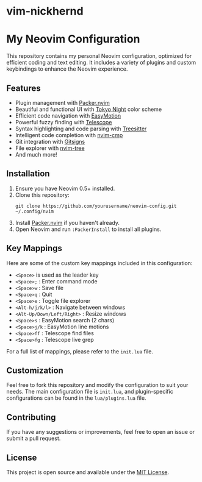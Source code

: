 # vim-nickhernd
# My Neovim Configuration

This repository contains my personal Neovim configuration, optimized for efficient coding and text editing. It includes a variety of plugins and custom keybindings to enhance the Neovim experience.

## Features

- Plugin management with [Packer.nvim](https://github.com/wbthomason/packer.nvim)
- Beautiful and functional UI with [Tokyo Night](https://github.com/folke/tokyonight.nvim) color scheme
- Efficient code navigation with [EasyMotion](https://github.com/easymotion/vim-easymotion)
- Powerful fuzzy finding with [Telescope](https://github.com/nvim-telescope/telescope.nvim)
- Syntax highlighting and code parsing with [Treesitter](https://github.com/nvim-treesitter/nvim-treesitter)
- Intelligent code completion with [nvim-cmp](https://github.com/hrsh7th/nvim-cmp)
- Git integration with [Gitsigns](https://github.com/lewis6991/gitsigns.nvim)
- File explorer with [nvim-tree](https://github.com/kyazdani42/nvim-tree.lua)
- And much more!

## Installation

1. Ensure you have Neovim 0.5+ installed.
2. Clone this repository:
   ```
   git clone https://github.com/yourusername/neovim-config.git ~/.config/nvim
   ```
3. Install [Packer.nvim](https://github.com/wbthomason/packer.nvim) if you haven't already.
4. Open Neovim and run `:PackerInstall` to install all plugins.

## Key Mappings

Here are some of the custom key mappings included in this configuration:

- `<Space>` is used as the leader key
- `<Space>;` : Enter command mode
- `<Space>w` : Save file
- `<Space>q` : Quit
- `<Space>e` : Toggle file explorer
- `<Alt-h/j/k/l>` : Navigate between windows
- `<Alt-Up/Down/Left/Right>` : Resize windows
- `<Space>s` : EasyMotion search (2 chars)
- `<Space>j/k` : EasyMotion line motions
- `<Space>ff` : Telescope find files
- `<Space>fg` : Telescope live grep

For a full list of mappings, please refer to the `init.lua` file.

## Customization

Feel free to fork this repository and modify the configuration to suit your needs. The main configuration file is `init.lua`, and plugin-specific configurations can be found in the `lua/plugins.lua` file.

## Contributing

If you have any suggestions or improvements, feel free to open an issue or submit a pull request.

## License

This project is open source and available under the [MIT License](LICENSE).
